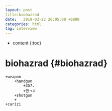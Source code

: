 ```yaml
---
layout: post
title:biohazrad  
date:   2019-03-22 20:05:00 +0800
categories: html
tag: interview
---
```

* content
{:toc}


biohazrad			{#biohazrad}
====================================


	+weapon
		+handgun
		 	+357.
		 	+한ㄱㄹ
		+shotgun
		+
	+carizi




